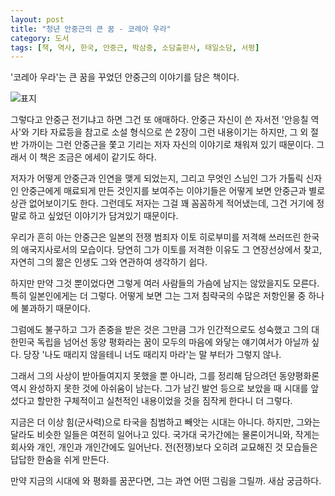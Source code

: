 ```yaml
---
layout: post
title: "청년 안중근의 큰 꿈 - 코레아 우라"
category: 도서
tags: [책, 역사, 한국, 안중근, 박삼중, 소담출판사, 태일소담, 서평]
---
```


'코레아 우라'는
큰 꿈을 꾸었던 안중근의 이야기를 담은 책이다.

![표지](https://lh3.googleusercontent.com/jy-qmMPTdatWTi9_CcLKka6aC-XD_lboOTRSJrZkGVfxz5wAIL66Hm-qcgC_WflokePrB-7oSMhA-g=s480)

그렇다고 안중근 전기냐고 하면 그건 또 애매하다.
안중근 자신이 쓴 자서전 '안응칠 역사'와 기타 자료등을 참고로
소설 형식으로 쓴 2장이 그런 내용이기는 하지만,
그 외 절반 가까이는 그런 안중근을 쫓고 기리는 저자 자신의 이야기로 채워져 있기 때문이다.
그래서 이 책은 조금은 에세이 같기도 하다.

저자가 어떻게 안중근과 인연을 맺게 되었는지,
그리고 무엇인 스님인 그가 가톨릭 신자인 안중근에게 매료되게 만든 것인지를 보여주는 이야기들은
어떻게 보면 안중근과 별로 상관 없어보이기도 한다.
그런데도 저자는 그걸 꽤 꼼꼼하게 적어냈는데,
그건 거기에 정말로 하고 싶었던 이야기가 담겨있기 때문이다.

우리가 흔히 아는 안중근은 일본의 전쟁 범죄자 이토 히로부미를 저격해 쓰러뜨린 한국의 애국지사로서의 모습이다.
당연히 그가 이토를 저격한 이유도 그 연장선상에서 찾고,
자연히 그의 짦은 인생도 그와 연관하여 생각하기 쉽다.

하지만 만약 그것 뿐이었다면 그렇게 여러 사람들의 가슴에 남지는 않았을지도 모른다.
특히 일본인에게는 더 그렇다.
어떻게 보면 그는 그저 침략국의 수많은 저항인물 중 하나에 불과하기 때문이다.

그럼에도 불구하고 그가 존중을 받은 것은
그만큼 그가 인간적으로도 성숙했고
그의 대한민국 독립을 넘어선 동양 평화라는 꿈이
모두의 마음에 와닿는 얘기여서가 아닐까 싶다.
당장 '나도 때리지 않을테니 너도 때리지 마라'는 말 부터가 그렇지 않나.

그래서 그의 사상이 받아들여지지 못했을 뿐 아니라,
그를 정리해 담으려던 동양평화론 역시 완성하지 못한 것에 아쉬움이 남는다.
그가 남긴 발언 등으로 보았을 때
시대를 앞섰다고 할만한 구체적이고 실천적인 내용이었을 것을 짐작케 한다니 더 그렇다.

지금은 더 이상 힘(군사력)으로 타국을 침범하고 빼앗는 시대는 아니다.
하지만, 그와는 달라도 비슷한 일들은 여전히 일어나고 있다.
국가대 국가간에는 물론이거니와, 작게는 회사와 개인, 개인과 개인간에도 일어난다.
전(전쟁)보다 오히려 교묘해진 것 모습들은 답답한 한숨을 쉬게 만든다.

만약 지금의 시대에 와 평화를 꿈꾼다면,
그는 과연 어떤 그림을 그릴까.
새삼 궁금하다.
